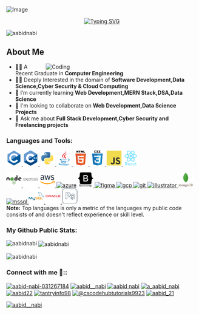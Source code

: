 
<img src="https://github.com/Aabidnabi/Aabidnabi/assets/69672207/c7b63189-1eba-41bf-85b0-ab61205bc031" alt="Image" width="300%" height="300">
<!-- Typing SVG -->
<p align="center"> <a href="https://git.io/typing-svg"><img src="https://readme-typing-svg.herokuapp.com?font=Fira+Code&pause=1000&width=435&lines=All+About+Me;+%40I+am+a+CS+Engineering+Graduate;+%40Frontend+Web+Developer+;+%40Aspiring+Full+Stack+Developer;+%40Passionate+Cyber+Security+Enthausist;" alt="Typing SVG" /></a>
</p>
<p align="left"> <img src="https://komarev.com/ghpvc/?username=aabidnabi&label=Profile%20views&color=0e75b6&style=flat" alt="aabidnabi" /> </p>
<h2 align="left">About Me</h2>
<img align = "right" alt="Coding" width="400" src="https://cdn.dribbble.com/users/1162077/screenshots/3848914/programmer.gif">

- ✍🏻 A Recent Graduate in **Computer Engineering**
- 👨‍💻 Deeply Interested in the domain of **Software Development,Data Science,Cyber Security & Cloud Computing**
- 📝 I’m currently learning **Web Development,MERN Stack,DSA,Data Science**
- 🌱  I'm looking to collaborate on **Web Development,Data Science Projects**
- 💬 Ask me about **Full Stack Development,Cyber Security and Freelancing projects**

<h3 align="left">Languages and Tools:</h3>
<p align="left"> 
  <a href="https://www.cprogramming.com/" target="_blank" rel="noreferrer"> <img src="https://raw.githubusercontent.com/devicons/devicon/master/icons/c/c-original.svg" alt="c" width="40" height="40"/> </a>
  <a href="https://www.w3schools.com/cpp/" target="_blank" rel="noreferrer"> <img src="https://raw.githubusercontent.com/devicons/devicon/master/icons/cplusplus/cplusplus-original.svg" alt="cplusplus" width="40" height="40"/> </a>
    <a href="https://www.python.org" target="_blank" rel="noreferrer"> <img src="https://raw.githubusercontent.com/devicons/devicon/master/icons/python/python-original.svg" alt="python" width="40" height="40"/> </a>
  <a href="https://www.java.com" target="_blank" rel="noreferrer"> <img src="https://raw.githubusercontent.com/devicons/devicon/master/icons/java/java-original.svg" alt="java" width="40" height="40"/> </a> 
  <a href="https://www.w3.org/html/" target="_blank" rel="noreferrer"> <img src="https://raw.githubusercontent.com/devicons/devicon/master/icons/html5/html5-original-wordmark.svg" alt="html5" width="40" height="40"/> </a> 
  <a href="https://www.w3schools.com/css/" target="_blank" rel="noreferrer"> <img src="https://raw.githubusercontent.com/devicons/devicon/master/icons/css3/css3-original-wordmark.svg" alt="css3" width="40" height="40"/> </a>
    <a href="https://developer.mozilla.org/en-US/docs/Web/JavaScript" target="_blank" rel="noreferrer"> <img src="https://raw.githubusercontent.com/devicons/devicon/master/icons/javascript/javascript-original.svg" alt="javascript" width="40" height="40"/> </a> 
    <a href="https://reactjs.org/" target="_blank" rel="noreferrer"> <img src="https://raw.githubusercontent.com/devicons/devicon/master/icons/react/react-original-wordmark.svg" alt="react" width="40" height="40"/> </a> </p>
    <a href="https://nodejs.org" target="_blank" rel="noreferrer"> <img src="https://raw.githubusercontent.com/devicons/devicon/master/icons/nodejs/nodejs-original-wordmark.svg" alt="nodejs" width="40" height="40"/> </a>
  <a href="https://expressjs.com" target="_blank" rel="noreferrer"> <img src="https://raw.githubusercontent.com/devicons/devicon/master/icons/express/express-original-wordmark.svg" alt="express" width="40" height="40"/> </a> 
  <a href="https://aws.amazon.com" target="_blank" rel="noreferrer"> <img src="https://raw.githubusercontent.com/devicons/devicon/master/icons/amazonwebservices/amazonwebservices-original-wordmark.svg" alt="aws" width="40" height="40"/</a> 
  <a href="https://azure.microsoft.com/en-in/" target="_blank" rel="noreferrer"> <img src="https://www.vectorlogo.zone/logos/microsoft_azure/microsoft_azure-icon.svg" alt="azure" width="40" height="40"/></a>
<a href="https://getbootstrap.com" target="_blank" rel="noreferrer"> <img src="https://raw.githubusercontent.com/devicons/devicon/master/icons/bootstrap/bootstrap-plain-wordmark.svg" alt="bootstrap" width="40" height="40"/> </a>
  <a href="https://www.figma.com/" target="_blank" rel="noreferrer"> <img src="https://www.vectorlogo.zone/logos/figma/figma-icon.svg" alt="figma" width="40" height="40"/> </a>
  <a href="https://cloud.google.com" target="_blank" rel="noreferrer"> <img src="https://www.vectorlogo.zone/logos/google_cloud/google_cloud-icon.svg" alt="gcp" width="40" height="40"/> </a> 
  <a href="https://git-scm.com/" target="_blank" rel="noreferrer"> <img src="https://www.vectorlogo.zone/logos/git-scm/git-scm-icon.svg" alt="git" width="40" height="40"/> </a>
  <a href="https://www.adobe.com/in/products/illustrator.html" target="_blank" rel="noreferrer"> <img src="https://www.vectorlogo.zone/logos/adobe_illustrator/adobe_illustrator-icon.svg" alt="illustrator" width="40" height="40"/> </a> 
  <a href="https://www.mongodb.com/" target="_blank" rel="noreferrer"> <img src="https://raw.githubusercontent.com/devicons/devicon/master/icons/mongodb/mongodb-original-wordmark.svg" alt="mongodb" width="40" height="40"/> </a> 
  <a href="https://www.microsoft.com/en-us/sql-server" target="_blank" rel="noreferrer"> <img src="https://www.svgrepo.com/show/303229/microsoft-sql-server-logo.svg" alt="mssql" width="40" height="40"/> </a>
  <a href="https://www.mysql.com/" target="_blank" rel="noreferrer"> <img src="https://raw.githubusercontent.com/devicons/devicon/master/icons/mysql/mysql-original-wordmark.svg" alt="mysql" width="40" height="40"/> </a>
  <a href="https://www.oracle.com/" target="_blank" rel="noreferrer"> <img src="https://raw.githubusercontent.com/devicons/devicon/master/icons/oracle/oracle-original.svg" alt="oracle" width="40" height="40"/> </a> 
  <a href="https://www.photoshop.com/en" target="_blank" rel="noreferrer"> <img src="https://raw.githubusercontent.com/devicons/devicon/master/icons/photoshop/photoshop-line.svg" alt="photoshop" width="40" height="40"/> </a> 

<br>
  <b>Note:</b> Top languages is only a metric of the languages my public code consists of and doesn't reflect experience or skill level.
<h3 align="left">My Github Public Stats:</h3>

<p><img align="left" src="https://github-readme-stats.vercel.app/api/top-langs?username=aabidnabi&show_icons=true&locale=en&layout=compact" alt="aabidnabi" /></p>

<p>&nbsp;<img align="center" src="https://github-readme-stats.vercel.app/api?username=aabidnabi&show_icons=true&locale=en" alt="aabidnabi" /></p>

<p><img align="center" src="https://github-readme-streak-stats.herokuapp.com/?user=aabidnabi&" alt="aabidnabi" /></p>

<h3 align="left">Connect with me  🤝::</h3>
<p align="left">
 <a href="https://linkedin.com/in/aabid-nabi-031267184" target="blank"><img align="center" src="https://raw.githubusercontent.com/rahuldkjain/github-profile-readme-generator/master/src/images/icons/Social/linked-in-alt.svg" alt="aabid-nabi-031267184" height="30" width="40" /></a>
<a href="https://twitter.com/aabid__nabi" target="blank"><img align="center" src="https://raw.githubusercontent.com/rahuldkjain/github-profile-readme-generator/master/src/images/icons/Social/twitter.svg" alt="aabid__nabi" height="30" width="40" /></a>
<a href="https://fb.com/aabid nabi" target="blank"><img align="center" src="https://raw.githubusercontent.com/rahuldkjain/github-profile-readme-generator/master/src/images/icons/Social/facebook.svg" alt="aabid nabi" height="30" width="40" /></a>
  <a href="https://instagram.com/a_aabid_nabi" target="blank"><img align="center" src="https://raw.githubusercontent.com/rahuldkjain/github-profile-readme-generator/master/src/images/icons/Social/instagram.svg" alt="a_aabid_nabi" height="30" width="40" /></a>
<a href="https://www.leetcode.com/aabid22" target="blank"><img align="center" src="https://raw.githubusercontent.com/rahuldkjain/github-profile-readme-generator/master/src/images/icons/Social/leet-code.svg" alt="aabid22" height="30" width="40" /></a>
<a href="https://auth.geeksforgeeks.org/user/tantryinfo98" target="blank"><img align="center" src="https://raw.githubusercontent.com/rahuldkjain/github-profile-readme-generator/master/src/images/icons/Social/geeks-for-geeks.svg" alt="tantryinfo98" height="30" width="40" /></a>
 <a href="https://youtube.com/@cscodehubtutorials9923?si=ppgQJs8pgRaCPJz3" target="blank"><img align="center" src="https://raw.githubusercontent.com/rahuldkjain/github-profile-readme-generator/master/src/images/icons/Social/youtube.svg" alt="@cscodehubtutorials9923" height="30" width="40" /></a>
  <a href="https://www.codechef.com/users/aabid_21" target="blank"><img align="center" src="https://cdn.jsdelivr.net/npm/simple-icons@3.1.0/icons/codechef.svg" alt="aabid_21" height="30" width="40" /></a>
<p align="left"> <a href="https://twitter.com/aabid__nabi" target="blank"><img src="https://img.shields.io/twitter/follow/aabid__nabi?logo=twitter&style=for-the-badge" alt="aabid__nabi" /></a> </p>

